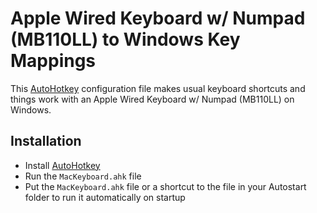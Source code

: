 Apple Wired Keyboard w/ Numpad (MB110LL) to Windows Key Mappings
==============================================

This [AutoHotkey](http://www.autohotkey.com/) configuration file makes usual keyboard shortcuts and things work with an Apple Wired Keyboard w/ Numpad (MB110LL) on Windows.


Installation
------------

- Install [AutoHotkey](http://www.autohotkey.com/) 
- Run the `MacKeyboard.ahk` file
- Put the `MacKeyboard.ahk` file or a shortcut to the file in your Autostart folder to run it automatically on startup